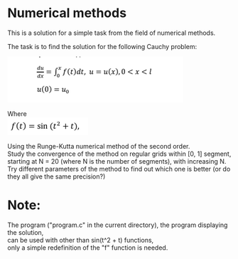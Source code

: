# Numerical methods  
This is a solution for a simple task from the field of numerical methods. 

The task is to find the solution for the following Cauchy problem:  

![](<https://github.com/oscar-foxtrot/University-stuff/blob/main/C practice/Runge_Kutta/Images/The_Task.png>)  
  
Where  
![](<https://github.com/oscar-foxtrot/University-stuff/blob/main/C practice/Runge_Kutta/Images/func.png>)  
  
Using the Runge-Kutta numerical method of the second order.  
Study the convergence of the method on regular grids within [0, 1] segment,   
starting at N = 20 (where N is the number of segments), with increasing N.  
Try different parameters of the method to find out which one is better (or do they all give the same precision?)

# Note: 
The program ("program.c" in the current directory), the program displaying the solution,    
can be used with other than sin(t^2 + t) functions,  
only a simple redefinition of the "f" function is needed.
